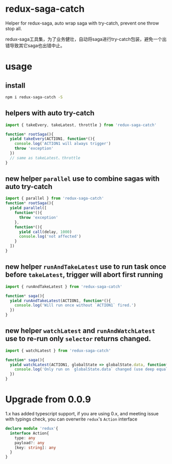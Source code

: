 # redux-saga-catch
Helper for redux-saga, auto wrap saga with try-catch, prevent one throw stop all.

redux-saga工具集，为了业务健壮，自动将saga进行try-catch包装，避免一个出错导致其它saga也出错中止。

# usage
## install
```sh
npm i redux-saga-catch -S
```

## helpers with auto try-catch
```js
import { takeEvery, takeLatest, throttle } from 'redux-saga-catch'

function* rootSaga(){
  yield takeEvery(ACTION1, function*(){
    console.log('ACTION1 will always trigger')
    throw 'exception'
  })
  // same as takeLatest、throttle
}
```

## new helper `parallel` use to combine sagas with auto try-catch
```js
import { parallel } from 'redux-saga-catch'
function* rootSaga(){
  yield parallel([
    function*(){
      throw 'exception'
    },
    function*(){
      yield call(delay, 1000)
      console.log('not affected')
    }
  ])
}
```

## new helper `runAndTakeLatest` use to run task once before `takeLatest`, trigger will abort first running
```js
import { runAndTakeLatest } from 'redux-saga-catch'

function* saga(){
  yield runAndTakeLatest(ACTION1, function*(){
    console.log('Will run once without `ACTION1` fired.')
  })
}
```

## new helper `watchLatest` and `runAndWatchLatest` use to re-run only `selector` returns changed.
```js
import { watchLatest } from 'redux-saga-catch'

function* saga(){
  yield watchLatest(ACTION1, globalState => globalState.data, function*(data){
    console.log('Only run on `globalState.data` changed (use deep equal).')
  })
}
```

# Upgrade from 0.0.9
1.x has added typescript support, if you are using 0.x, and meeting issue with typings check, you can overwrite `redux`'s `Action` interface
```typescript
declare module 'redux'{
  interface Action{
    type: any
    payload?: any
    [key: string]: any
  }
}
```